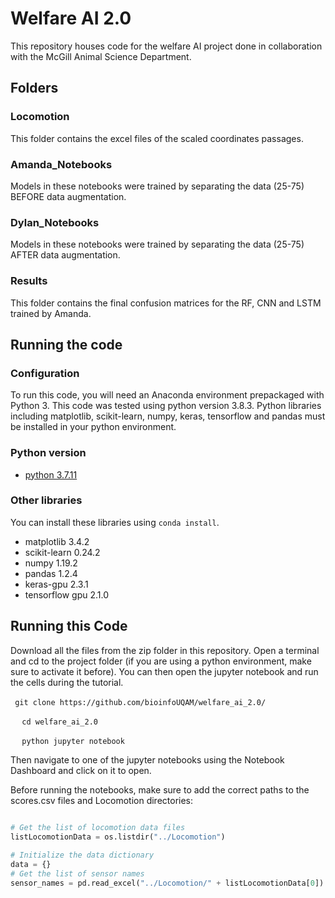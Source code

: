 # Welfare AI 2.0 
This repository houses code for the welfare AI project done in collaboration with the McGill Animal Science Department.

## Folders

### Locomotion
This folder contains the excel files of the scaled coordinates passages. 

### Amanda_Notebooks
Models in these notebooks were trained by separating the data (25-75) BEFORE data augmentation. 

### Dylan_Notebooks
Models in these notebooks were trained by separating the data (25-75) AFTER data augmentation. 

### Results
This folder contains the final confusion matrices for the RF, CNN and LSTM trained by Amanda. 

 
 ## Running the code
 
### Configuration
To run this code, you will need an Anaconda environment prepackaged with Python 3. This code was tested using python version 3.8.3. Python libraries including matplotlib, scikit-learn, numpy, keras, tensorflow and pandas must be installed in your python environment. 

### Python version
* [python 3.7.11](https://www.python.org/downloads/release/python-3711/)

### Other libraries 
You can install these libraries using  `conda install`. 
* matplotlib 3.4.2
* scikit-learn 0.24.2
* numpy 1.19.2
* pandas 1.2.4
* keras-gpu 2.3.1
* tensorflow gpu 2.1.0

## Running this Code
Download all the files from the zip folder in this repository. Open a terminal and cd to the project folder (if you are using a python environment, make sure to activate it before). You can then open the jupyter notebook and run the cells during the tutorial. 

` ` ` git clone https://github.com/bioinfoUQAM/welfare_ai_2.0/ ` ` ` 

` ` `  cd welfare_ai_2.0  ` ` ` 
  
` ` `  python jupyter notebook  ` ` ` 
 
Then navigate to one of the jupyter notebooks using the Notebook Dashboard and click on it to open. 

Before running the notebooks, make sure to add the correct paths to the scores.csv files and Locomotion directories: 

```python
 
# Get the list of locomotion data files 
listLocomotionData = os.listdir("../Locomotion")

# Initialize the data dictionary
data = {}
# Get the list of sensor names
sensor_names = pd.read_excel("../Locomotion/" + listLocomotionData[0]).columns

 ``` 


 
